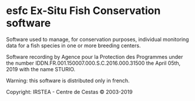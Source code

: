 # esfc Ex-Situ Fish Conservation software

Software used to manage, for conservation purposes, individual monitoring data for a fish species in one or more breeding centers.

Software recording by Agence pour la Protection des Programmes under the number IDDN.FR.001.150007.000.S.C.2016.000.31500 the April 05th, 2019 with the name STURIO.

Warning: this software is distributed only in french.

Copyright: IRSTEA - Centre de Cestas © 2003-2019
